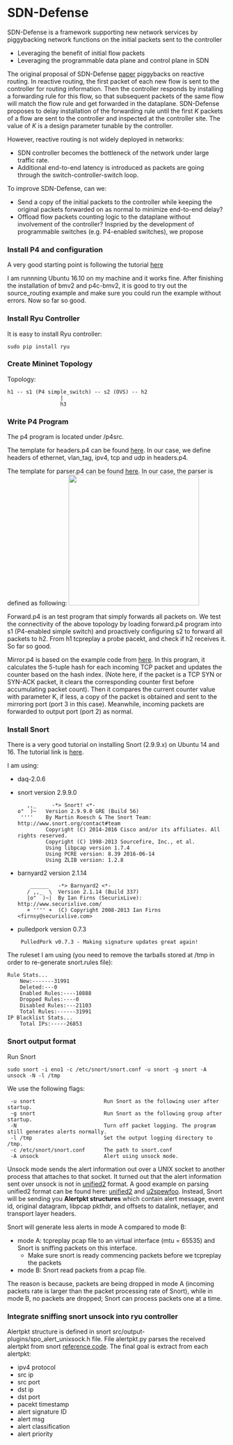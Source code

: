 # SDN-Defense
SDN-Defense is a framework supporting new network services by piggybacking network functions on the initial packets sent to the controller
  - Leveraging the benefit of initial flow packets
  - Leveraging the programmable data plane and control plane in SDN

The original proposal of SDN-Defense [paper](http://conferences.sigcomm.org/sosr/2017/program.html) piggybacks on reactive routing. In reactive routing, the first packet of each new flow is sent to the controller for routing information. Then the controller responds by installing a forwarding rule for this flow, so that subsequent packets of the same flow will match the flow rule and get forwarded in the dataplane. SDN-Defense proposes to delay installation of the forwarding rule until the first *K* packets of a flow are sent to the controller and inspected at the controller site. The value of *K* is a design parameter tunable by the controller.  

However, reactive routing is not widely deployed in networks:
- SDN controller becomes the bottleneck of the network under large traffic rate.
- Additional end-to-end latency is introduced as packets are going through the switch-controller-switch loop. 

To improve SDN-Defense, can we:
- Send a copy of the initial packets to the controller while keeping the original packets forwarded on as normal to minimize end-to-end delay?
- Offload flow packets counting logic to the dataplane without involvement of the controller?
Inspried by the development of programmable switches (e.g. P4-enabled switches), we propose 

### Install P4 and configuration
A very good starting point is following the tutorial [here](https://github.com/p4lang/tutorials/tree/master/SIGCOMM_2015#exercise-1-source-routing)

I am runnning Ubuntu 16.10 on my machine and it works fine. After finishing the installation of bmv2 and p4c-bmv2, it is good to try out the source_routing example and make sure you could run the example without errors. Now so far so good.

### Install Ryu Controller
It is easy to install Ryu controller:
```
sudo pip install ryu
```

### Create Mininet Topology
Topology: 
```
h1 -- s1 (P4 simple_switch) -- s2 (OVS) -- h2
                 |
                 h3
```
### Write P4 Program 
The p4 program is located under /p4src.

The template for headers.p4 can be found [here](https://github.com/p4lang/switch/blob/master/p4src/includes/headers.p4). In our case, we define headers of ethernet, vlan_tag, ipv4, tcp and udp in headers.p4. 

The template for parser.p4 can be found [here](https://github.com/p4lang/switch/blob/master/p4src/includes/parser.p4). In our case, the parser is defined as following: 
<img src="https://github.com/cchliu/SDN-Defense/blob/master/parser.png" width="300">

Forward.p4 is an test program that simply forwards all packets on. We test the connectivity of the above topology by loading forward.p4 program into s1 (P4-enabled simple switch) and proactively configuring s2 to forward all packets to h2. From h1 tcpreplay a probe pacekt, and check if h2 receives it. So far so good. 

Mirror.p4 is based on the example code from [here](https://github.com/p4lang/tutorials/blob/master/SIGCOMM_2016/heavy_hitter/solution.tar.gz). In this program, it calculates the 5-tuple hash for each incoming TCP packet and updates the counter based on the hash index. (Note here, if the packet is a TCP SYN or SYN-ACK packet, it clears the corresponding counter first before accumulating packet count). Then it compares the current counter value with parameter K, if less, a copy of the packet is obtained and sent to the mirroring port (port 3 in this case). Meanwhile, incoming packets are forwarded to output port (port 2) as normal.


### Install Snort
There is a very good tutorial on installing Snort (2.9.9.x) on Ubuntu 14 and 16. The tutorial link is [here](https://www.snort.org/documents/snort-2-9-9-x-on-ubuntu-14-16).

I am using:
- daq-2.0.6
- snort version 2.9.9.0

  ```
     ,,_     -*> Snort! <*-
  o"  )~   Version 2.9.9.0 GRE (Build 56) 
   ''''    By Martin Roesch & The Snort Team: http://www.snort.org/contact#team
           Copyright (C) 2014-2016 Cisco and/or its affiliates. All rights reserved.
           Copyright (C) 1998-2013 Sourcefire, Inc., et al.
           Using libpcap version 1.7.4
           Using PCRE version: 8.39 2016-06-14
           Using ZLIB version: 1.2.8
  ```
- barnyard2 version 2.1.14

  ```
      ______   -*> Barnyard2 <*-
     / ,,_  \  Version 2.1.14 (Build 337)
     |o"  )~|  By Ian Firns (SecurixLive): http://www.securixlive.com/
     + '''' +  (C) Copyright 2008-2013 Ian Firns <firnsy@securixlive.com>

  ```
- pulledpork version 0.7.3

  ```
   PulledPork v0.7.3 - Making signature updates great again!
  ```
The ruleset I am using (you need to remove the tarballs stored at /tmp in order to re-generate snort.rules file):
```
Rule Stats...
	New:-------31991
	Deleted:---0
	Enabled Rules:----10888
	Dropped Rules:----0
	Disabled Rules:---21103
	Total Rules:------31991
IP Blacklist Stats...
	Total IPs:-----26853
```

### Snort output format
Run Snort
```
sudo snort -i eno1 -c /etc/snort/snort.conf -u snort -g snort -A unsock -N -l /tmp
```
We use the following flags:
```
 -u snort                      Run Snort as the following user after startup. 
 -g snort                      Run Snort as the following group after startup.
 -N                            Turn off packet logging. The program still generates alerts normally.
 -l /tmp                       Set the output logging directory to /tmp.
 -c /etc/snort/snort.conf      The path to snort.conf
 -A unsock                     Alert using unsock mode. 
```
Unsock mode sends the alert information out over a UNIX socket to another process that attaches to that socket. It turned out that the alert information sent over unsock is not in [unified2](https://www.snort.org/faq/readme-unified2) format. A good example on parsing unified2 format can be found here: [unified2](https://github.com/jasonish/py-idstools/blob/master/idstools/unified2.py) and [u2spewfoo](https://github.com/jasonish/py-idstools/blob/master/idstools/scripts/u2spewfoo.py). Instead, Snort will be sending you **Alertpkt structures** which contain alert message, event id, original datagram, libpcap pkthdr, and offsets to datalink, netlayer, and transport layer headers.

Snort will generate less alerts in mode A compared to mode B:
- mode A: tcpreplay pcap file to an virtual interface (mtu = 65535) and Snort is sniffing packets on this interface.
  - Make sure snort is ready commencing packets before we tcpreplay the packets
- mode B: Snort read packets from a pcap file.

The reason is because, packets are being dropped in mode A (incoming packets rate is larger than the packet processing rate of Snort), while in mode B, no packets are dropped; Snort can process packets one at a time.


### Integrate sniffing snort unsock into ryu controller
Alertpkt structure is defined in snort src/output-plugins/spo_alert_unixsock.h file. File alertpkt.py parses the received alertpkt from snort [reference code](https://github.com/osrg/ryu/blob/master/ryu/lib/alert.py). The final goal is extract from each alertpkt:
- ipv4 protocol
- src ip
- src port
- dst ip
- dst port
- pacekt timestamp
- alert signature ID
- alert msg
- alert classification
- alert priority
